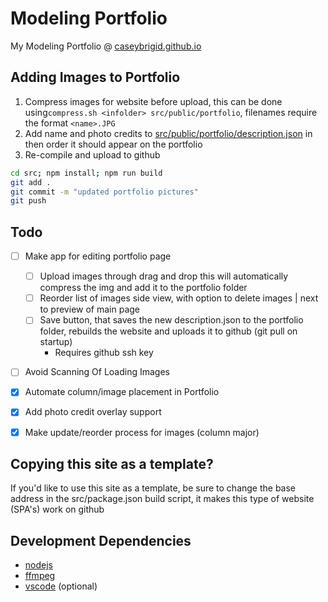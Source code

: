 # Modeling Portfolio

My Modeling Portfolio @ [caseybrigid.github.io](https://caseybrigid.github.io)

## Adding Images to Portfolio
1. Compress images for website before upload, this can be done using`compress.sh <infolder> src/public/portfolio`, filenames require the format `<name>.JPG`
2. Add name and photo credits to [src/public/portfolio/description.json](src/public/portfolio/description.json) in then order it should appear on the portfolio
3. Re-compile and upload to github 
```bash
cd src; npm install; npm run build
git add .
git commit -m "updated portfolio pictures"
git push
```

## Todo
- [ ] Make app for editing portfolio page
    - [ ] Upload images through drag and drop this will automatically compress the img and add it to the portfolio folder
    - [ ] Reorder list of images side view, with option to delete images | next to preview of main page
    - [ ] Save button, that saves the new description.json to the portfolio folder, rebuilds the website and uploads it to github (git pull on startup)
        - Requires github ssh key
- [ ] Avoid Scanning Of Loading Images
- [x] Automate column/image placement in Portfolio
- [x] Add photo credit overlay support
- [x] Make update/reorder process for images (column major)


## Copying this site as a template?
If you'd like to use this site as a template, be sure to change the base address in the src/package.json build script, it makes this type of website (SPA's) work on github

## Development Dependencies
- [nodejs](https://nodejs.org/en)
- [ffmpeg](https://ffmpeg.org/)
- [vscode](https://code.visualstudio.com/download) (optional)





